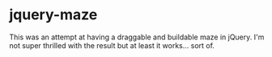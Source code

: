 # jquery-maze

This was an attempt at having a draggable and buildable maze in jQuery.
I'm not super thrilled with the result but at least it works... sort of.
